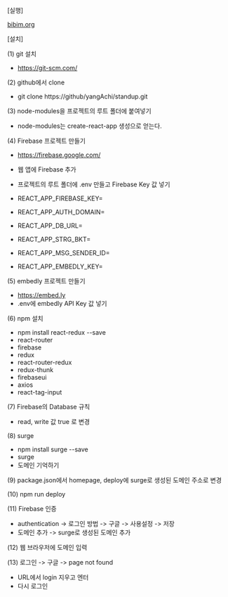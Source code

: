 [실행]

[bibim.org](https://bibim.org/ "bibim.org")



[설치] 

(1) git 설치
- https://git-scm.com/

(2) github에서 clone
- git clone https://github/yangAchi/standup.git

(3) node-modules을 프로젝트의 루트 폴더에 붙여넣기
- node-modules는 create-react-app 생성으로 얻는다.

(4) Firebase 프로젝트 만들기
- https://firebase.google.com/
- 웹 앱에 Firebase 추가 
- 프로젝트의 루트 폴더에 .env 만들고 Firebase Key 값 넣기

- REACT_APP_FIREBASE_KEY=
- REACT_APP_AUTH_DOMAIN=
- REACT_APP_DB_URL=
- REACT_APP_STRG_BKT=
- REACT_APP_MSG_SENDER_ID=
- REACT_APP_EMBEDLY_KEY=

(5) embedly 프로젝트 만들기
- https://embed.ly
- .env에 embedly API Key 값 넣기

(6) npm 설치
- npm install react-redux --save
- react-router
- firebase
- redux
- react-router-redux
- redux-thunk
- firebaseui
- axios
- react-tag-input

(7) Firebase의 Database 규칙
- read, write 값 true 로 변경

(8) surge
- npm install surge --save
- surge
- 도메인 기억하기

(9) package.json에서 homepage, deploy에 surge로 생성된 도메인 주소로 변경

(10) npm run deploy

(11) Firebase 인증
- authentication -> 로그인 방법 -> 구글 -> 사용설정 -> 저장
- 도메인 추가 -> surge로 생성된 도메인 추가 

(12) 웹 브라우저에 도메인 입력

(13) 로그인 -> 구글 -> page not found 
- URL에서 login 지우고 엔터
- 다시 로그인 
